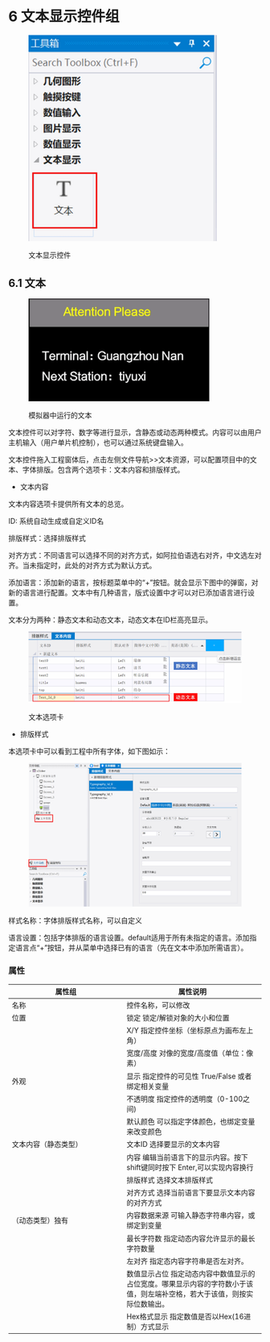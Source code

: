 # 6 文本显示控件组

<div align="left"><figure><img src="../.gitbook/assets/文本显示控件.jpg" alt="" width="375"><figcaption><p>文本显示控件</p></figcaption></figure></div>

## 6.1 文本

<div align="left"><figure><img src="../.gitbook/assets/文本控件工程.gif" alt="" width="360"><figcaption><p>模拟器中运行的文本</p></figcaption></figure></div>

文本控件可以对字符、数字等进行显示，含静态或动态两种模式。内容可以由用户主机输入（用户单片机控制），也可以通过系统键盘输入。

文本控件拖入工程窗体后，点击左侧文件导航>>文本资源，可以配置项目中的文本、字体排版。包含两个选项卡：文本内容和排版样式。

* 文本内容

文本内容选项卡提供所有文本的总览。

ID: 系统自动生成或自定义ID名

排版样式：选择排版样式

对齐方式：不同语言可以选择不同的对齐方式，如阿拉伯语选右对齐，中文选左对齐。当未指定时，此处的对齐方式为默认方式。

添加语言：添加新的语言，按标题菜单中的“+”按钮。就会显示下图中的弹窗，对新的语言进行配置。文本中有几种语言，版式设置中才可以对已添加语言进行设置。

文本分为两种：静态文本和动态文本，动态文本在ID栏高亮显示。

<div align="left"><figure><img src="../.gitbook/assets/文本属性-动静对比.jpg" alt="" width="563"><figcaption><p>文本选项卡</p></figcaption></figure></div>

* 排版样式

本选项卡中可以看到工程中所有字体，如下图如示：

<div align="left"><figure><img src="../.gitbook/assets/文本资源设置.jpg" alt="" width="563"><figcaption></figcaption></figure></div>

样式名称：字体排版样式名称，可以自定义

语言设置：包括字体排版的语言设置。default适用于所有未指定的语言。添加指定语言点“+”按钮，并从菜单中选择已有的语言（先在文本中添加所需语言）。

### 属性

<table><thead><tr><th width="214.319580078125">属性组</th><th>属性说明</th></tr></thead><tbody><tr><td>名称</td><td>控件名称，可以修改</td></tr><tr><td>位置</td><td>锁定 锁定/解锁对象的大小和位置</td></tr><tr><td></td><td>X/Y 指定控件坐标（坐标原点为画布左上角）</td></tr><tr><td></td><td>宽度/高度 对像的宽度/高度值（单位：像素）</td></tr><tr><td>外观</td><td>显示 指定控件的可见性 True/False 或者绑定相关变量</td></tr><tr><td></td><td>不透明度 指定控件的透明度（0-100之间)</td></tr><tr><td></td><td>默认颜色 可以指定字体颜色，也绑定变量来改变颜色</td></tr><tr><td>文本内容（静态类型）</td><td>文本ID 选择要显示的文本内容</td></tr><tr><td></td><td>内容 编辑当前语言下的显示内容。按下shift键同时按下 Enter,可以实现内容换行</td></tr><tr><td></td><td>排版样式 选择文本排版样式</td></tr><tr><td></td><td>对齐方式 选择当前语言下要显示文本内容的对齐方式</td></tr><tr><td>（动态类型）独有</td><td>内容数据来源 可输入静态字符串内容，或绑定到变量</td></tr><tr><td></td><td>最长字符数 指定动态内容允许显示的最长字符数量</td></tr><tr><td></td><td>左对齐 指定态内容字符串是否左对齐。</td></tr><tr><td></td><td>数值显示占位 指定动态内容中数值显示的占位宽度。哪果显示内容的字符数小于该值，则左端补空格，若大于该值，则按实际位数输出。</td></tr><tr><td></td><td>Hex格式显示 指定数值是否以Hex(16进制）方式显示</td></tr></tbody></table>
